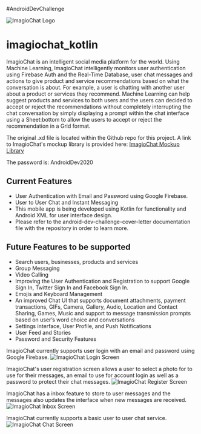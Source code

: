 #AndroidDevChallenge

![ImagioChat Logo](https://github.com/GenieCloud/imagiochat_kotlin/blob/master/imagiochat_logo_mdpi.png)

# imagiochat_kotlin
ImagioChat is an intelligent social media platform for the world. Using Machine Learning, ImagioChat intelligently monitors user authentication using Firebase Auth and the Real-Time Database, user chat messages and actions to give product and service recommendations based on what the conversation is about. For example, a user is chatting with another user about a product or services they recommend. Machine Learning can help suggest products and services to both users and the users can decided to accept or reject the recommendations without completely interrupting the chat conversation by simply displaying a prompt within the chat interface using a Sheet:bottom to allow the users to accept or reject the recommendation in a Grid format.

The original .xd file is located within the Github repo for this project. A link to ImagioChat's mockup library is provided here: [ImagioChat Mockup Library](https://xd.adobe.com/view/584295da-79fd-41d4-64ca-abf2e4234598-2e73/grid) 

The password is: AndroidDev2020

## Current Features
* User Authentication with Email and Password using Google Firebase.
* User to User Chat and Instant Messaging
* This mobile app is being developed using Kotlin for functionality and Android XML for user interface design.
* Please refer to the android-dev-challenge-cover-letter documentation file with the repository in order to learn more.
## Future Features to be supported
* Search users, businesses, products and services
* Group Messaging
* Video Calling
* Improving the User Authentication and Registration to support Google Sign In, Twitter Sign In
and Facebook Sign In.
* Emojis and Keyboard Management
* An improved Chat UI that supports document attachments, payment transactions, GIFs, Camera,
Gallery, Audio, Location and Contact Sharing, Games, Music and support to message
transmission prompts based on user’s word choice and conversations
* Settings interface, User Profile, and Push Notifications
* User Feed and Stories
* Password and Security Features

ImagioChat currently supports user login with an email and password using Google Firebase.
![ImagioChat Login Screen](https://github.com/GenieCloud/imagiochat_kotlin/blob/master/imagiochat-signin-screen.png)

ImagioChat's user registration screen allows a user to select a photo for to use for their messages, an email to use for account login as well as a password to protect their chat messages.
![ImagioChat Register Screen](https://github.com/GenieCloud/imagiochat_kotlin/blob/master/imagiochat-register-screen.png)

ImagioChat has a inbox feature to store to user messages and the messages also updates the interface when new messages are received.
![ImagioChat Inbox Screen](https://github.com/GenieCloud/imagiochat_kotlin/blob/master/imagiochat-message-inbox-screen.png)

ImagioChat currently supports a basic user to user chat service.
![ImagioChat Chat Screen](https://github.com/GenieCloud/imagiochat_kotlin/blob/master/imagiochat-chat-screen.png)
